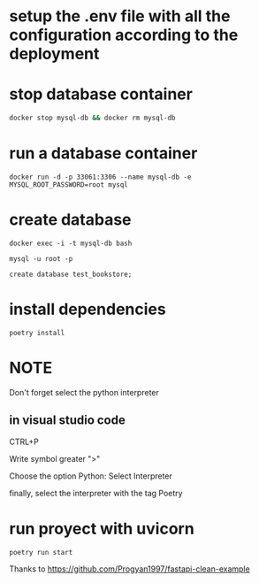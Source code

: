 # setup the .env file with all the configuration according to the deployment

# stop database container
```bash
docker stop mysql-db && docker rm mysql-db
```
# run a database container 
```
docker run -d -p 33061:3306 --name mysql-db -e MYSQL_ROOT_PASSWORD=root mysql
```
# create database
```
docker exec -i -t mysql-db bash

mysql -u root -p

create database test_bookstore;
```


# install dependencies
```
poetry install
```

# NOTE
Don't forget select the python interpreter 

## in visual studio code
CTRL+P


Write symbol greater ">"


Choose the option Python: Select Interpreter 


finally, select the interpreter with the tag Poetry

# run proyect with uvicorn
```
poetry run start
```


Thanks to
https://github.com/Progyan1997/fastapi-clean-example